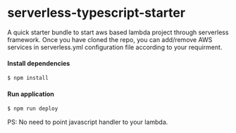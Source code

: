 # serverless-typescript-starter

A quick starter bundle to start aws based lambda project through serverless framework.
Once you have cloned the repo, you can add/remove AWS services in serverless.yml configuration file according to your requirment.

#### Install dependencies

```sh
$ npm install
```

#### Run application

```sh
$ npm run deploy
```

PS: No need to point javascript handler to your lambda.
